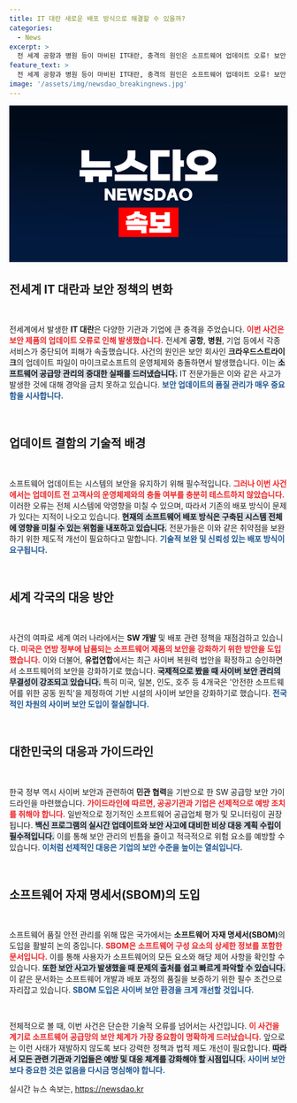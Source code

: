 ```yaml
---
title: IT 대란 새로운 배포 방식으로 해결할 수 있을까?
categories:
  - News
excerpt: >
  전 세계 공항과 병원 등이 마비된 IT대란, 충격의 원인은 소프트웨어 업데이트 오류! 보안 업체의 부실한 테스트로 드러난 이 사태가 사이버 보안의 새로운 패러다임을 요구한다. 각국의 대응책과 한국의 가이드라인까지 살펴본다. 클릭하여 자세히 알아보세요!
feature_text: >
  전 세계 공항과 병원 등이 마비된 IT대란, 충격의 원인은 소프트웨어 업데이트 오류! 보안 업체의 부실한 테스트로 드러난 이 사태가 사이버 보안의 새로운 패러다임을 요구한다. 각국의 대응책과 한국의 가이드라인까지 살펴본다. 클릭하여 자세히 알아보세요!
image: '/assets/img/newsdao_breakingnews.jpg'
---
```


<p><img src="/assets/img/newsdao_breakingnews.jpg" alt="cryptoinkorea 속보" /></p>

<h2 data-ke-size="size26">전세계 IT 대란과 보안 정책의 변화</h2>

<p data-ke-size="size16">&nbsp;</p>

<p>전세계에서 발생한 <strong>IT 대란</strong>은 다양한 기관과 기업에 큰 충격을 주었습니다. <b><span style="color: #ee2323;">이번 사건은 보안 제품의 업데이트 오류로 인해 발생했습니다.</span></b> 전세계 <strong>공항</strong>, <strong>병원</strong>, 기업 등에서 각종 서비스가 중단되어 피해가 속출했습니다. 사건의 원인은 보안 회사인 <strong>크라우드스트라이크</strong>의 업데이트 파일이 마이크로소프트의 운영체제와 충돌하면서 발생했습니다. 이는 <b><span style="background-color: #21538527;">소프트웨어 공급망 관리의 중대한 실패를 드러냈습니다.</span></b> IT 전문가들은 이와 같은 사고가 발생한 것에 대해 경악을 금치 못하고 있습니다. <b><span style="color: #1a5490;">보안 업데이트의 품질 관리가 매우 중요함을 시사합니다.</span></b></p>

<p data-ke-size="size16">&nbsp;</p>

<h2 data-ke-size="size26">업데이트 결함의 기술적 배경</h2>

<p data-ke-size="size16">&nbsp;</p>

<p>소프트웨어 업데이트는 시스템의 보안을 유지하기 위해 필수적입니다. <b><span style="color: #ee2323;">그러나 이번 사건에서는 업데이트 전 고객사의 운영체제와의 충돌 여부를 충분히 테스트하지 않았습니다.</span></b> 이러한 오류는 전체 시스템에 악영향을 미칠 수 있으며, 따라서 기존의 배포 방식이 문제가 있다는 지적이 나오고 있습니다. <b><span style="background-color: #21538527;">현재의 소프트웨어 배포 방식은 구축된 시스템 전체에 영향을 미칠 수 있는 위험을 내포하고 있습니다.</span></b> 전문가들은 이와 같은 취약점을 보완하기 위한 제도적 개선이 필요하다고 말합니다. <b><span style="color: #1a5490;">기술적 보완 및 신뢰성 있는 배포 방식이 요구됩니다.</span></b></p>

<p data-ke-size="size16">&nbsp;</p>

<h2 data-ke-size="size26">세계 각국의 대응 방안</h2>

<p data-ke-size="size16">&nbsp;</p>

<p>사건의 여파로 세계 여러 나라에서는 <strong>SW 개발</strong> 및 배포 관련 정책을 재점검하고 있습니다. <b><span style="color: #ee2323;">미국은 연방 정부에 납품되는 소프트웨어 제품의 보안을 강화하기 위한 방안을 도입했습니다.</span></b> 이와 더불어, <strong>유럽연합</strong>에서는 최근 사이버 복원력 법안을 확정하고 승인하면서 소프트웨어의 보안을 강화하기로 했습니다. <b><span style="background-color: #21538527;">국제적으로 봤을 때 사이버 보안 관리의 무결성이 강조되고 있습니다.</span></b> 특히 미국, 일본, 인도, 호주 등 4개국은 '안전한 소프트웨어를 위한 공동 원칙'을 제정하여 기반 시설의 사이버 보안을 강화하기로 했습니다. <b><span style="color: #1a5490;">전국적인 차원의 사이버 보안 도입이 절실합니다.</span></b></p>

<p data-ke-size="size16">&nbsp;</p>

<h2 data-ke-size="size26">대한민국의 대응과 가이드라인</h2>

<p data-ke-size="size16">&nbsp;</p>

<p>한국 정부 역시 사이버 보안과 관련하여 <strong>민관 협력</strong>을 기반으로 한 SW 공급망 보안 가이드라인을 마련했습니다. <b><span style="color: #ee2323;">가이드라인에 따르면, 공공기관과 기업은 선제적으로 예방 조치를 취해야 합니다.</span></b> 일반적으로 정기적인 소프트웨어 공급업체 평가 및 모니터링이 권장됩니다. <b><span style="background-color: #21538527;">백신 프로그램의 실시간 업데이트와 보안 사고에 대비한 비상 대응 계획 수립이 필수적입니다.</span></b> 이를 통해 보안 관리의 빈틈을 줄이고 적극적으로 위험 요소를 예방할 수 있습니다. <b><span style="color: #1a5490;">이처럼 선제적인 대응은 기업의 보안 수준을 높이는 열쇠입니다.</span></b></p>

<p data-ke-size="size16">&nbsp;</p>

<h2 data-ke-size="size26">소프트웨어 자재 명세서(SBOM)의 도입</h2>

<p data-ke-size="size16">&nbsp;</p>

<p>소프트웨어 품질 안전 관리를 위해 많은 국가에서는 <strong>소프트웨어 자재 명세서(SBOM)</strong>의 도입을 활발히 논의 중입니다. <b><span style="color: #ee2323;">SBOM은 소프트웨어 구성 요소의 상세한 정보를 포함한 문서입니다.</span></b> 이를 통해 사용자가 소프트웨어의 모든 요소와 해당 제어 사항을 확인할 수 있습니다. <b><span style="background-color: #21538527;">또한 보안 사고가 발생했을 때 문제의 출처를 쉽고 빠르게 파악할 수 있습니다.</span></b> 이 같은 문서화는 소프트웨어 개발과 배포 과정의 품질을 보증하기 위한 필수 조건으로 자리잡고 있습니다. <b><span style="color: #1a5490;">SBOM 도입은 사이버 보안 환경을 크게 개선할 것입니다.</span></b></p>

<p data-ke-size="size16">&nbsp;</p>

<p>전체적으로 볼 때, 이번 사건은 단순한 기술적 오류를 넘어서는 사건입니다. <b><span style="color: #ee2323;">이 사건을 계기로 소프트웨어 공급망의 보안 체계가 가장 중요함이 명확하게 드러났습니다.</span></b> 앞으로는 이런 사태가 재발하지 않도록 보다 강력한 정책과 법적 제도 개선이 필요합니다. <b><span style="background-color: #21538527;">따라서 모든 관련 기관과 기업들은 예방 및 대응 체계를 강화해야 할 시점입니다.</span></b> <b><span style="color: #1a5490;">사이버 보안보다 중요한 것은 없음을 다시금 명심해야 합니다.</span></b></p>
실시간 뉴스 속보는, <a href="https://newsdao.kr" rel="dofollow">https://newsdao.kr</a>


